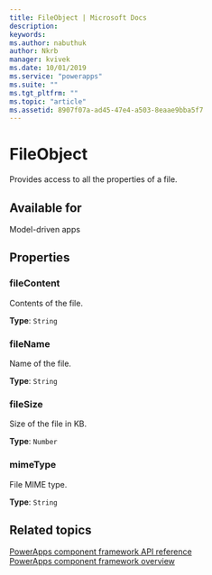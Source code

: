 ```yaml
---
title: FileObject | Microsoft Docs
description: 
keywords:
ms.author: nabuthuk
author: Nkrb
manager: kvivek
ms.date: 10/01/2019
ms.service: "powerapps"
ms.suite: ""
ms.tgt_pltfrm: ""
ms.topic: "article"
ms.assetid: 8907f07a-ad45-47e4-a503-8eaae9bba5f7
---
```


# FileObject

Provides access to all the properties of a file.

## Available for

Model-driven apps

## Properties

### fileContent

Contents of the file.

**Type**: `String`

### fileName

Name of the file.

**Type**: `String`

### fileSize

Size of the file in KB.

**Type**: `Number`

### mimeType

File MIME type.

**Type**: `String`

## Related topics

[PowerApps component framework API reference](../reference/index.md)<br/>
[PowerApps component framework overview](../overview.md)